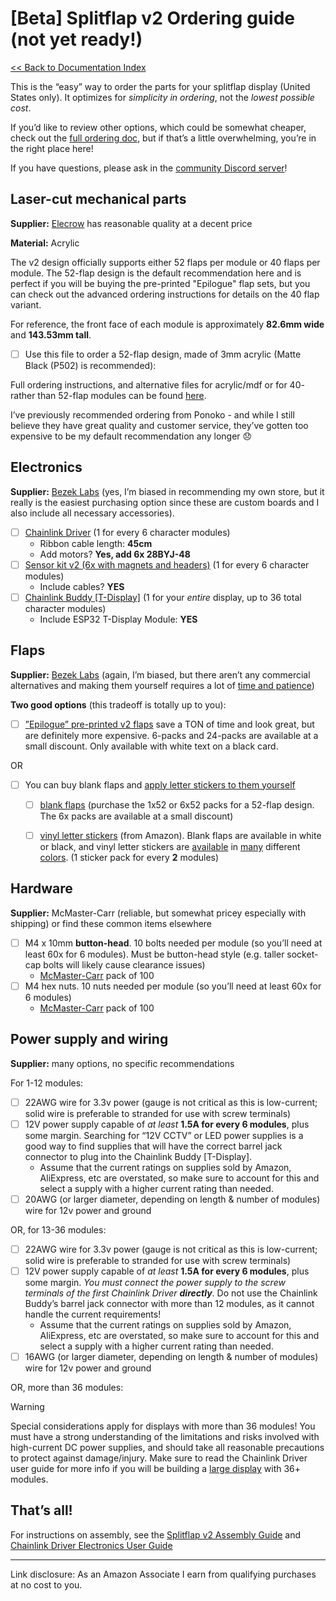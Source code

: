 # [Beta] Splitflap v2 Ordering guide (not yet ready!)
[<< Back to Documentation Index](../DocumentationIndex.md)

This is the “easy” way to order the parts for your splitflap display (United States only). It optimizes for *simplicity in ordering*, not the *lowest possible cost*.

If you’d like to review other options, which could be somewhat cheaper, check out the [full ordering doc](OrderingComplete.md), but if that’s a little overwhelming, you’re in the right place here!

If you have questions, please ask in the [community Discord server](https://discord.gg/Hxnftc8PyW)!


## Laser-cut mechanical parts

**Supplier:** [Elecrow](https://www.elecrow.com/acrylic-cutting.html) has reasonable quality at a decent price

**Material:** Acrylic

The v2 design officially supports either 52 flaps per module or 40 flaps per module. The 52-flap design is the default recommendation here and is perfect if you will be buying the pre-printed "Epilogue" flap sets, but you can check out the advanced ordering instructions for details on the 40 flap variant.

For reference, the front face of each module is approximately **82.6mm wide** and **143.53mm tall**.


- [ ] Use this file to order a 52-flap design, made of 3mm acrylic (Matte Black (P502) is recommended): <TBD>

Full ordering instructions, and alternative files for acrylic/mdf or for 40- rather than 52-flap modules can be found [here](OrderingComplete.md).

I’ve previously recommended ordering from Ponoko - and while I still believe they have great quality and customer service, they’ve gotten too expensive to be my default recommendation any longer 😞 


## Electronics

**Supplier:** [Bezek Labs](https://bezeklabs.etsy.com) (yes, I’m biased in recommending my own store, but it really is the easiest purchasing option since these are custom boards and I also include all necessary accessories). 


- [ ] [Chainlink Driver](https://bezeklabs.etsy.com/listing/1123280069/splitflap-chainlink-driver-v11) (1 for every 6 character modules)
    - Ribbon cable length: **45cm**
    - Add motors? **Yes, add 6x 28BYJ-48**
- [ ] [Sensor kit v2 (6x with magnets and headers)](https://bezeklabs.etsy.com/listing/1696745674/splitflap-sensor-kit-v2-beta-6x-with)  (1 for every 6 character modules)
    - Include cables? **YES**
- [ ] [Chainlink Buddy [T-Display]](https://bezeklabs.etsy.com/listing/1109357786/splitflap-chainlink-buddy-t-display) (1 for your *entire* display, up to 36 total character modules)
    - Include ESP32 T-Display Module: **YES**


## Flaps

**Supplier:** [Bezek Labs](https://bezeklabs.etsy.com) (again, I’m biased, but there aren’t any commercial alternatives and making them yourself requires a lot of [time and patience](https://github.com/scottbez1/splitflap/wiki/Cut-flaps))

**Two good options** (this tradeoff is totally up to you):

- [ ] [”Epilogue” pre-printed v2 flaps](https://bezeklabs.etsy.com/listing/1685633114/splitflap-epilogue-printed-flaps-beta-52) save a TON of time and look great, but are definitely more expensive. 6-packs and 24-packs are available at a small discount. Only available with white text on a black card.

OR

- [ ] You can buy blank flaps and [apply letter stickers to them yourself](https://www.youtube.com/watch?v=3lFECISLwyI)
    - [ ] [blank flaps](https://bezeklabs.etsy.com/listing/979720975/blank-splitflap-display-flaps) (purchase the 1x52 or 6x52 packs for a 52-flap design. The 6x packs are available at a small discount)
    - [ ] [vinyl letter stickers](https://amzn.to/37Frsjb) (from Amazon). Blank flaps are available in white or black, and vinyl letter stickers are [available](https://amzn.to/3ieAZj9) in [many](https://amzn.to/37t1y1R) different [colors](https://amzn.to/3tk4Ddh). (1 sticker pack for every **2** modules)


## Hardware

**Supplier:** McMaster-Carr (reliable, but somewhat pricey especially with shipping) or find these common items elsewhere


- [ ] M4 x 10mm **button-head**. 10 bolts needed per module (so you’ll need at least 60x for 6 modules). Must be button-head style (e.g. taller socket-cap bolts will likely cause clearance issues)
    - [McMaster-Carr](https://www.mcmaster.com/92095A190/) pack of 100
- [ ] M4 hex nuts. 10 nuts needed per module (so you’ll need at least 60x for 6 modules)
    - [McMaster-Carr](https://www.mcmaster.com/91828A231/) pack of 100


## Power supply and wiring

**Supplier:** many options, no specific recommendations

For 1-12 modules:

- [ ] 22AWG wire for 3.3v power (gauge is not critical as this is low-current; solid wire is preferable to stranded for use with screw terminals)
- [ ] 12V power supply capable of *at least* **1.5A for every 6 modules**, plus some margin. Searching for “12V CCTV” or LED power supplies is a good way to find supplies that will have the correct barrel jack connector to plug into the Chainlink Buddy [T-Display]. 
    - Assume that the current ratings on supplies sold by Amazon, AliExpress, etc are overstated, so make sure to account for this and select a supply with a higher current rating than needed.
- [ ] 20AWG (or larger diameter, depending on length & number of modules) wire for 12v power and ground

OR, for 13-36 modules:

- [ ] 22AWG wire for 3.3v power (gauge is not critical as this is low-current; solid wire is preferable to stranded for use with screw terminals)
- [ ] 12V power supply capable of *at least* **1.5A for every 6 modules**, plus some margin. *You must connect the power supply to the screw terminals of the first Chainlink Driver* ***directly***. Do not use the Chainlink Buddy’s barrel jack connector with more than 12 modules, as it cannot handle the current requirements!
    - Assume that the current ratings on supplies sold by Amazon, AliExpress, etc are overstated, so make sure to account for this and select a supply with a higher current rating than needed.
- [ ] 16AWG (or larger diameter, depending on length & number of modules) wire for 12v power and ground

OR, more than 36 modules:
> [!WARNING]
> Special considerations apply for displays with more than 36 modules! You must have a strong understanding of the limitations and risks involved with high-current DC power supplies, and should take all reasonable precautions to protect against damage/injury. Make sure to read the Chainlink Driver user guide for more info if you will be building a [large display](../ElectronicsGuide.md#Large-displays) with 36+ modules.


## That’s all!

For instructions on assembly, see the [Splitflap v2 Assembly Guide](Assembly.md) and [Chainlink Driver Electronics User Guide](../ElectronicsGuide.md) 



----------

Link disclosure: As an Amazon Associate I earn from qualifying purchases at no cost to you.
